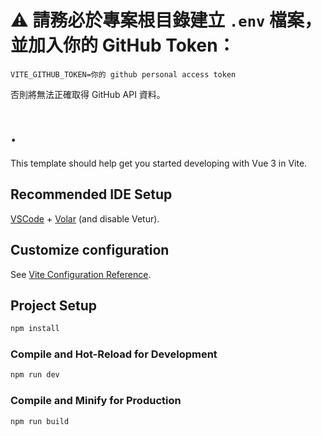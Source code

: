 # ⚠️ 請務必於專案根目錄建立 `.env` 檔案，並加入你的 GitHub Token：

```
VITE_GITHUB_TOKEN=你的 github personal access token
```

否則將無法正確取得 GitHub API 資料。
# .

This template should help get you started developing with Vue 3 in Vite.

## Recommended IDE Setup

[VSCode](https://code.visualstudio.com/) + [Volar](https://marketplace.visualstudio.com/items?itemName=Vue.volar) (and disable Vetur).

## Customize configuration

See [Vite Configuration Reference](https://vite.dev/config/).

## Project Setup

```sh
npm install
```

### Compile and Hot-Reload for Development

```sh
npm run dev
```

### Compile and Minify for Production

```sh
npm run build
```

